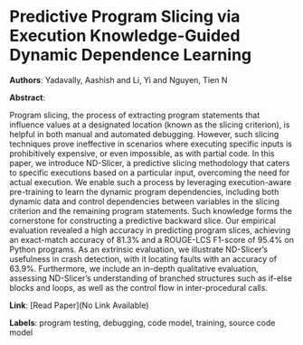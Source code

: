# Predictive Program Slicing via Execution Knowledge-Guided Dynamic Dependence Learning

**Authors**: Yadavally, Aashish and Li, Yi and Nguyen, Tien N

**Abstract**:

Program slicing, the process of extracting program statements that influence values at a designated location (known as the slicing criterion), is helpful in both manual and automated debugging. However, such slicing techniques prove ineffective in scenarios where executing specific inputs is prohibitively expensive, or even impossible, as with partial code. In this paper, we introduce ND-Slicer, a predictive slicing methodology that caters to specific executions based on a particular input, overcoming the need for actual execution. We enable such a process by leveraging execution-aware pre-training to learn the dynamic program dependencies, including both dynamic data and control dependencies between variables in the slicing criterion and the remaining program statements. Such knowledge forms the cornerstone for constructing a predictive backward slice. Our empirical evaluation revealed a high accuracy in predicting program slices, achieving an exact-match accuracy of 81.3% and a ROUGE-LCS F1-score of 95.4% on Python programs. As an extrinsic evaluation, we illustrate ND-Slicer’s usefulness in crash detection, with it locating faults with an accuracy of 63.9%. Furthermore, we include an in-depth qualitative evaluation, assessing ND-Slicer’s understanding of branched structures such as if-else blocks and loops, as well as the control flow in inter-procedural calls.

**Link**: [Read Paper](No Link Available)

**Labels**: program testing, debugging, code model, training, source code model
